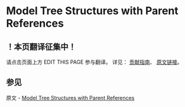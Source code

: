# Model Tree Structures with Parent References

## ！本页翻译征集中！

请点击页面上方 EDIT THIS PAGE 参与翻译。
详见：
[贡献指南]( https://github.com/JinMuInfo/MongoDB-Manual-zh/blob/master/CONTRIBUTING.md )、
[原文链接](  https://docs.mongodb.com/manual/tutorial/model-tree-structures-with-parent-references/  )。

## 参见

原文 - [Model Tree Structures with Parent References]( https://docs.mongodb.com/manual/tutorial/model-tree-structures-with-parent-references/ )

